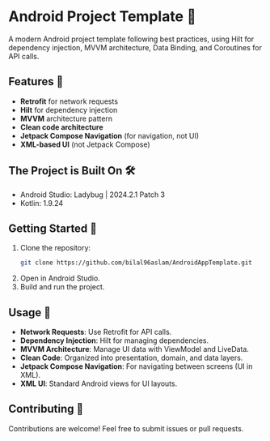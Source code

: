 # Android Project Template 📱

A modern Android project template following best practices, using Hilt for dependency injection, MVVM architecture, Data Binding, and Coroutines for API calls.
## Features 🚀
- **Retrofit** for network requests
- **Hilt** for dependency injection
- **MVVM** architecture pattern
- **Clean code architecture**
- **Jetpack Compose Navigation** (for navigation, not UI)
- **XML-based UI** (not Jetpack Compose)

## The Project is Built On 🛠️
- Android Studio: Ladybug | 2024.2.1 Patch 3
- Kotlin: 1.9.24

## Getting Started 🏁
1. Clone the repository:
   ```bash
   git clone https://github.com/bilal96aslam/AndroidAppTemplate.git
   ```
2. Open in Android Studio.
3. Build and run the project.

## Usage 📝
- **Network Requests**: Use Retrofit for API calls.
- **Dependency Injection**: Hilt for managing dependencies.
- **MVVM Architecture**: Manage UI data with ViewModel and LiveData.
- **Clean Code**: Organized into presentation, domain, and data layers.
- **Jetpack Compose Navigation**: For navigating between screens (UI in XML).
- **XML UI**: Standard Android views for UI layouts.

## Contributing 🤝
Contributions are welcome! Feel free to submit issues or pull requests.
